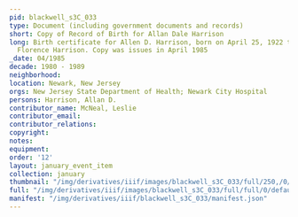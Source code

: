 ```yaml
---
pid: blackwell_s3C_033
type: Document (including government documents and records)
short: Copy of Record of Birth for Allan Dale Harrison
long: Birth certificate for Allen D. Harrison, born on April 25, 1922 to Joseph and
  Florence Harrison. Copy was issues in April 1985
_date: 04/1985
decade: 1980 - 1989
neighborhood: 
location: Newark, New Jersey
orgs: New Jersey State Department of Health; Newark City Hospital
persons: Harrison, Allan D.
contributor_name: McNeal, Leslie
contributor_email: 
contributor_relations: 
copyright: 
notes: 
equipment: 
order: '12'
layout: january_event_item
collection: january
thumbnail: "/img/derivatives/iiif/images/blackwell_s3C_033/full/250,/0/default.jpg"
full: "/img/derivatives/iiif/images/blackwell_s3C_033/full/full/0/default.jpg"
manifest: "/img/derivatives/iiif/blackwell_s3C_033/manifest.json"
---
```

